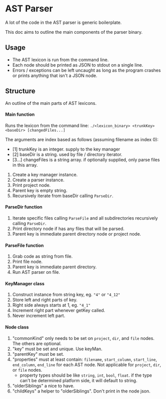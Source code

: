 # AST Parser

A lot of the code in the AST parser is generic boilerplate.

This doc aims to outline the main components of the parser binary.

## Usage

- The AST lexicon is run from the command line. 
- Each node should be printed as JSON to stdout on a single line.
- Errors / exceptions can be left uncaught as long as the program crashes or prints anything that isn't a JSON node.


## Structure

An outline of the main parts of AST lexicons.

#### Main function

Runs the lexicon from the command line:
`./<lexicon_binary> <trunkKey> <baseDir> [changedFiles...]`

The arguments are index based as follows (assuming filename as index 0):
- [1] trunkKey is an integer. supply to the key manager
- [2] baseDir is a string. used by file / directory iterator.
- [3...] changeFiles is a string array. if optionally supplied, only parse files in this array.

1. Create a key manager instance.
2. Create a parser instance.
3. Print project node.
4. Parent key is empty string.
5. Recursively iterate from baseDir calling `ParseDir`.


#### ParseDir function

1. Iterate specific files calling `ParseFile` and all subdirectories recursively calling `ParseDir`.
2. Print directory node if has any files that will be parsed.
3. Parent key is immediate parent directory node or project node.


#### ParseFile function

1. Grab code as string from file.
2. Print file node.
3. Parent key is immediate parent directory.
4. Run AST parser on file.


#### KeyManager class

1. Construct instance from string key, eg. `"4"` or `"4_12"`
2. Store left and right parts of key.
3. Right side always starts at 1, eg. `"4_1"`
4. Increment right part whenever getKey called.
5. Never increment left part.


#### Node class

1. "commonKind" only needs to be set on `project`, `dir`, and `file` nodes. The others are optional.
2. "key" must be set and unique. Use keyMan.
3. "parentKey" must be set.
4. "properties" must at least contain: `filename`, `start_column`, `start_line`, `end_column`, `end_line` for each AST node. Not applicable for `project`, `dir`, or `file` nodes.
    - property types should be like `string`, `int`, `bool`, `float`. if the type can't be determined platform side, it will default to string.
5. "olderSiblings" a nice to have.
6. "childKeys" a helper to "olderSiblings". Don't print in the node json.
